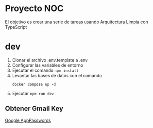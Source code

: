 # Proyecto NOC

El objetivo es crear una serie de tareas usando Arquitectura Limpia con TypeScript

# dev
1. Clonar el archivo .env.template a .env
2. Configurar las variables de entorno
3. Ejecutar el comando ```npm install```
4. Levantar las bases de datos con el comando
   ```
   docker compose up -d
   ```
5. Ejecutar ```npm run dev```


## Obtener Gmail Key
[Google AppPasswords](https://myaccount.google.com/u/0/apppasswords)
